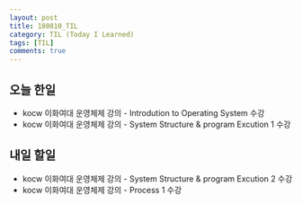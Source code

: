 ```yaml
---
layout: post
title: 180810_TIL
category: TIL (Today I Learned)
tags: [TIL]
comments: true
---
```

<!----------------- 탬플릿
## forEach
### 설명
[MDN]()
### 문법
```javascript

```
### 예시
```javascript

```
------------------->

## 오늘 한일

- kocw 이화여대 운영체제 강의 - Introdution to Operating System 수강
- kocw 이화여대 운영체제 강의 - System Structure & program Excution 1 수강

## 내일 할일

- kocw 이화여대 운영체제 강의 - System Structure & program Excution 2 수강
- kocw 이화여대 운영체제 강의 - Process 1 수강
